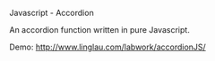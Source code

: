 Javascript - Accordion

An accordion function written in pure Javascript.

Demo: http://www.linglau.com/labwork/accordionJS/